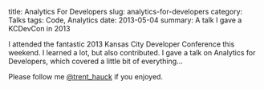 title: Analytics For Developers
slug: analytics-for-developers
category: Talks
tags: Code, Analytics
date: 2013-05-04
summary: A talk I gave a KCDevCon in 2013

I attended the fantastic 2013 Kansas City Developer Conference this weekend.  I
learned a lot, but also contributed.  I gave a talk on Analytics for Developers,
which covered a little bit of everything...

<div>
<script async class="speakerdeck-embed" data-id="bcdabe70974701305d674ec2f0e4f186" data-ratio="1.33333333333333" src="//speakerdeck.com/assets/embed.js"> </script>
</div>

Please follow me [@trent_hauck](https://twitter.com/trent_hauck) if you enjoyed.
